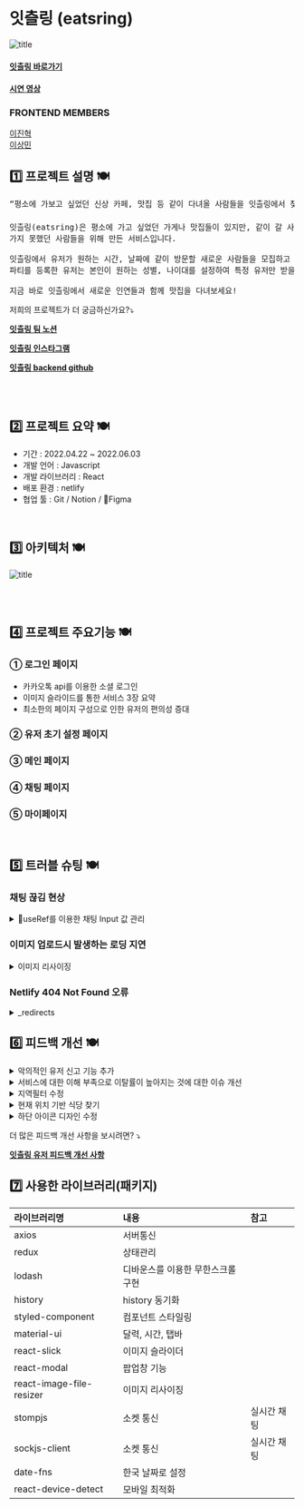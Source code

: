 # 잇츨링 (eatsring)

![title](https://i.imgur.com/Xe4C0TO.png)

#### [잇츨링 바로가기](https://www.eatsring.com)

#### [시연 영상](https://youtu.be/cnQRXcruKXo)

### FRONTEND MEMBERS 
[이진혁](https://github.com/zinukk)     
[이상민](https://github.com/LeeSangMin12)  


## 1️⃣ 프로젝트 설명 🍽

<pre>“평소에 가보고 싶었던 신상 카페, 맛집 등 같이 다녀올 사람들을 잇츨링에서 찾고 다 같이 가자❗️”

잇츨링(eatsring)은 평소에 가고 싶었던 가게나 맛집들이 있지만, 같이 갈 사람이 마땅치 않아
가지 못했던 사람들을 위해 만든 서비스입니다. 

잇츨링에서 유저가 원하는 시간, 날짜에 같이 방문할 새로운 사람들을 모집하고 찾을 수 있으며 
파티를 등록한 유저는 본인이 원하는 성별, 나이대를 설정하여 특정 유저만 받을 수도 있습니다.  

지금 바로 잇츨링에서 새로운 인연들과 함께 맛집을 다녀보세요!
</pre>

<p>저희의 프로젝트가 더 궁금하신가요?⤵️</p>

[**잇츨링 팀 노션**](https://www.notion.so/8-S-A-Eatsring-73091c01460b4b4b857179473a01b66c)

[**잇츨링 인스타그램**](https://www.instagram.com/eatsring_official/)

[**잇츨링 backend github**](https://github.com/Team8-Party-Luck/backend)   

</br></br>

## 2️⃣ 프로젝트 요약 🍽

- 기간 : 2022.04.22 ~ 2022.06.03
- 개발 언어 : Javascript
- 개발 라이브러리 : React
- 배포 환경 : netlify
- 협업 툴 : Git / Notion / Figma

</br>

## 3️⃣ 아키텍처 🍽

![title](https://user-images.githubusercontent.com/100110567/171096435-5cb4aef0-72d8-40a0-aa07-5e9e7dcbbb4f.png)

</br></br>

## 4️⃣ 프로젝트 주요기능 🍽

### ① 로그인 페이지

- 카카오톡 api를 이용한 소셜 로그인
- 이미지 슬라이드를 통한 서비스 3장 요약
- 최소한의 페이지 구성으로 인한 유저의 편의성 증대

### ② 유저 초기 설정 페이지

### ③ 메인 페이지

### ④ 채팅 페이지

### ⑤ 마이페이지

</br>

## 5️⃣ 트러블 슈팅 🍽

### 채팅 끊김 현상

<details>
  <summary>useRef를 이용한 채팅 Input 값 관리</summary>
  
  * 문제 상황
    - 간헐적으로 웹소켓 끊김 현상.
    - 채팅 input 창 안에서 타이핑 속도가 느려지는 현상.
  * 문제 원인 
    - 사용자가 채팅 메시지 작성 시, onChange 이벤트와 동시에 이벤트의 value값을 useState로 변경시키며 입력값을 관리.
    - 이로 인해 타이핑 할 때마다 과도한 리렌더링이 발생.
    -  과도한 리렌더링 때문에 웹소켓이 끊어지고 인풋값의 타이핑 속도가 느려지는 성능저하 및 이슈 라고 판단.  

<img src="https://i.imgur.com/CWK4ozA.gif"/>   

  * 문제 해결
    -  ref.current 값이 변경될때 리렌더링이 발생하지않는다는 점에서 useState에서 useRef를 활용하기로 결정.
    -  웹 소켓 끊어짐 현상과 채팅 속도가 느려지는 이슈가 해결.

  </details>
  
  ### 이미지 업로드시 발생하는 로딩 지연
<details>
  <summary>이미지 리사이징</summary>
  
  * 문제 상황
    - 프로필, 파티 등록 페이지에서 이미지를 업로드할 시 발생하는 지연 현상 
    - 메인페이지에서 내려주는 파티 리스트들의 로딩 지연 현상
  
  * 문제 원인
    - 이미지의 크기가 과도하게 클 경우 http body에 담기지 않는 문제라고 판단.(413     
     Request Entity Too Large Error)  

- 문제 해결
  - 라이브러리(react-image-file-resizer)를 사용하여 이미지 압축
  - 리사이징 전 대비 파일 크기가 현저히 낮아지고 로딩 및 업로드시 속도 개선.  
  - 사진 크기를 줄여서 백엔드에 들어가는 용량도 아낄수 있게 됨.
![title](https://www.notion.so/image/https%3A%2F%2Fs3-us-west-2.amazonaws.com%2Fsecure.notion-static.com%2Feb20930f-52f0-4afc-bf3a-bc3a04fb7d9b%2F3.png?table=block&id=2801cfb7-9431-4790-b7f7-0246bd52be7c&spaceId=4c8bf5b0-fea6-4597-84e0-9300a59b94e9&width=2000&userId=08d69371-ee6c-45fa-bb1d-d245f2322e09&cache=v2)    
  </details>
  
### Netlify 404 Not Found 오류
<details>
  <summary>_redirects</summary>
  
  * 문제 상황
    - netlify로 배포 후 모든 페이지에서 404 not found 오류가 발생하면서 아무런 페이지도 보여주지 못 하는 이슈가 발생. 
  * 문제 원인
    - 리액트의 경우 SPA(Single Page Application)이기 때문에 오직 하나의 페이지인 index.html만 렌더링
    - root가 아닌 페이지에 접속할 때 netlify는 route를 처리하는 방법을 알 수가 없기 때문에 발생하는 것으로 판단.

![](https://www.notion.so/image/https%3A%2F%2Fs3-us-west-2.amazonaws.com%2Fsecure.notion-static.com%2F20462073-457a-4034-a569-2e913121c66f%2F%EB%8B%A4%EC%9A%B4%EB%A1%9C%EB%93%9C_(1).png?table=block&id=a113f659-22f7-41e7-9e79-01d9f134b8fb&spaceId=4c8bf5b0-fea6-4597-84e0-9300a59b94e9&width=2000&userId=08d69371-ee6c-45fa-bb1d-d245f2322e09&cache=v2)   

  * 문제 해결
    - netlify는 client 측에서 처리되지 않는 URL을 처리할 수 있도록 _redirects라는 파일을 제공
    - 프로젝트 내의 public/디렉토리 내의 _redirects 파일을 만들어 해결  

  ![](https://www.notion.so/image/https%3A%2F%2Fs3-us-west-2.amazonaws.com%2Fsecure.notion-static.com%2F7bbf84be-b4f4-4d3c-a898-da54495453f1%2F%EC%8A%A4%ED%81%AC%EB%A6%B0%EC%83%B7_2022-05-31_%EC%98%A4%ED%9B%84_8.58.34.png?table=block&id=9978a988-9e4d-4576-9ec5-435e7fb40d09&spaceId=4c8bf5b0-fea6-4597-84e0-9300a59b94e9&width=2000&userId=08d69371-ee6c-45fa-bb1d-d245f2322e09&cache=v2)   
![](https://www.notion.so/image/https%3A%2F%2Fs3-us-west-2.amazonaws.com%2Fsecure.notion-static.com%2Fb024537b-384e-4c56-95df-461d7bc63ac8%2F%EC%8A%A4%ED%81%AC%EB%A6%B0%EC%83%B7_2022-05-31_%EC%98%A4%ED%9B%84_9.55.14.png?table=block&id=4eca6e30-0467-427c-8d48-1876b9d20723&spaceId=4c8bf5b0-fea6-4597-84e0-9300a59b94e9&width=2000&userId=08d69371-ee6c-45fa-bb1d-d245f2322e09&cache=v2)   
  </details>

## 6️⃣ 피드백 개선 🍽

<details>
  <summary>악의적인 유저 신고 기능 추가</summary>
  
  * 피드백
  <pre>단순히 맛집이나 새로운 곳을 가기 위한 목적이 아니라 불순한 의도나 이성과의 만남 그 자체에 
목적을 둔 유저들이 있을 수도 있다는 생각이 들었습니다. 이를 위해 유저에 대한 신고 기능이
있으면 좋겠습니다.  </pre>
  * 개선 내용
    - 프로필 화면 우측 상단에 신고기능이라는 것을 알 수 있는 이미지를 넣고 모달을 통해 해당 기능을 이용할 수 있도록 기능 추가.     
또한 이 유저를 왜 신고하는지 이유도 나눠져 있어서 악의적인 유저 세분화 가능

![](https://i.imgur.com/zDZh8Ak.png)   
</details>

  <details>
  <summary>서비스에 대한 이해 부족으로 이탈률이 높아지는 것에 대한 이슈 개선</summary>
  
  * 피드백
  <pre>서비스 이용 가이드가 없어서 아쉽습니다 ㅜㅜ 서비스 이용 가이드 버튼이나 탭이 있으면 
너무 좋을 것 같습니다!! </pre>

- 개선 내용 - 홈 화면에서 책자 버튼을 클릭하면 언제든지 서비드 가이드를 확인 할 수 있어서 앱 사용에 대한 전반적인 이해도를 높임.
![](https://www.notion.so/image/https%3A%2F%2Fs3-us-west-2.amazonaws.com%2Fsecure.notion-static.com%2F07f71be0-5c08-49f3-9549-95929f8565c6%2F%EC%8A%A4%ED%81%AC%EB%A6%B0%EC%83%B7_2022-05-29_%EC%98%A4%EC%A0%84_2.33.19.png?table=block&id=00e5ba2f-dd01-4fef-9017-d46c40e42d32&spaceId=4c8bf5b0-fea6-4597-84e0-9300a59b94e9&width=2000&userId=08d69371-ee6c-45fa-bb1d-d245f2322e09&cache=v2)  
</details>
<details><summary>지역필터 수정
</summary>   



- 피드백

```
파티 탐색 시 시/도만 입력해도 해당 시/도의 모든 파티 데이터가 나오면 좋을 것 같아요
```
- 개선 내용   
 피드백을 통해 시만 클릭해도 해당 시의 모든 파티가 나오는게 좋겠다는 것을 인지.  
 전체 회의를 통해 시만 클릭해도 파티가 다 나오게 구현 완료. 또 지역을 입력하면 그 지역의 파티만 나와서 내가 원하는 지역의 파티를 쉽게 찾을 수 있게 됨

``![title](https://www.notion.so/image/https%3A%2F%2Fs3-us-west-2.amazonaws.com%2Fsecure.notion-static.com%2F969f7ab5-864f-499a-bd24-ec598d970a19%2F7.png?table=block&id=767f8d7e-e77d-49e4-a4f0-0b14ec5534bf&spaceId=4c8bf5b0-fea6-4597-84e0-9300a59b94e9&width=2000&userId=08d69371-ee6c-45fa-bb1d-d245f2322e09&cache=v2)      
</details>

<details><summary>현재 위치 기반 식당 찾기
</summary>   

- 피드백

```
지도 실행시 현재 위치 기반으로 지도 이동이 되었으면 더 편할 것 같아요.
```
- 개선 내용   
 피드백을 통해 현재 위치 근처에 식당이 나오는게 좋음을 인지. 전체회의를 통해   
1.지도 클릭시 현재 위치 확인 가능  
2.맛집 검색시 현재 위치 근처에 맛집들 검색 가능  
등의 기능을 추가해 위치 기반 파티를 더 용이하게 함.

``![title](https://www.notion.so/image/https%3A%2F%2Fs3-us-west-2.amazonaws.com%2Fsecure.notion-static.com%2Fa685b9e5-d8a8-4490-8532-e5df53092701%2F1.png?table=block&id=4781a921-7de7-4973-bec6-ba08c2be3a9a&spaceId=4c8bf5b0-fea6-4597-84e0-9300a59b94e9&width=2000&userId=08d69371-ee6c-45fa-bb1d-d245f2322e09&cache=v2)    

``![title](https://www.notion.so/image/https%3A%2F%2Fs3-us-west-2.amazonaws.com%2Fsecure.notion-static.com%2Fabcd6c63-7e19-4632-b452-87d3b5bd4c6c%2F2.png?table=block&id=3258d21a-81c4-427f-942e-af689b3b32d5&spaceId=4c8bf5b0-fea6-4597-84e0-9300a59b94e9&width=2000&userId=08d69371-ee6c-45fa-bb1d-d245f2322e09&cache=v2)  

</details>

<details><summary>하단 아이콘 디자인 수정
</summary>   

- 피드백

<pre>
하단 gnb바의 말풍선모양을 메세지로 인식하지 못하고 커뮤니티로 알았어요. 
하단 바 디자인이 조금더 명확했으면 좋겠어요.
</pre>
- 개선 내용   
 피드백을 통해 하단바 디자인이 명확하지 않음을 인지. 전체회의를 통해   
하단바에 글자를 추가 + 조금 더 명확한 다자인으로 변경.

(변경 전)    
![](https://www.notion.so/image/https%3A%2F%2Fs3-us-west-2.amazonaws.com%2Fsecure.notion-static.com%2Fbe62549d-5d17-4bee-bdfe-bf309a7a05ca%2FKakaoTalk_Photo_2022-05-28-01-11-06.jpeg?table=block&id=409b465e-4961-4d15-9878-2775914d6a60&spaceId=4c8bf5b0-fea6-4597-84e0-9300a59b94e9&width=2000&userId=08d69371-ee6c-45fa-bb1d-d245f2322e09&cache=v2)    

(변경후 )    

![title](https://www.notion.so/image/https%3A%2F%2Fs3-us-west-2.amazonaws.com%2Fsecure.notion-static.com%2F3360e503-a85e-4d1a-91ff-e5bbc92ecc6d%2F%EC%8A%A4%ED%81%AC%EB%A6%B0%EC%83%B7_2022-05-28_%EC%98%A4%EC%A0%84_1.12.27.png?table=block&id=2c440387-950b-4c43-84b1-6d2ce87b5f82&spaceId=4c8bf5b0-fea6-4597-84e0-9300a59b94e9&width=2000&userId=08d69371-ee6c-45fa-bb1d-d245f2322e09&cache=v2)  
</details>


  

<p>더 많은 피드백 개선 사항을 보시려면? ⤵️</p>

[**잇츨링 유저 피드백 개선 사항**](https://www.notion.so/UT-00dad963feb643dea43b0e15ac55c308)

## 7️⃣ 사용한 라이브러리(패키지)

| 라이브러리명             | 내용                              | 참고 |
| :----------------------- | :-------------------------------- | :--- |
| axios                    | 서버통신                          |      |
| redux                    | 상태관리                          |      |
| lodash                   | 디바운스를 이용한 무한스크롤 구현 |      |
| history                  | history 동기화                    |      |
| styled-component         | 컴포넌트 스타일링                 |      |
| material-ui              | 달력, 시간, 탭바                  |      |
| react-slick              | 이미지 슬라이더                   |      |
| react-modal              | 팝업창 기능                       |      |
| react-image-file-resizer | 이미지 리사이징                   |      |
| stompjs| 소켓 통신 | 실시간 채팅 |
| sockjs-client| 소켓 통신 |실시간 채팅  |
| date-fns| 한국 날짜로 설정 |  |
| react-device-detect| 모바일 최적화 |  |

